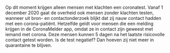Op dit moment krijgen alleen mensen met klachten een coronatest. Vanaf 1 december 2020 gaat de overheid ook mensen zonder klachten testen, wanneer uit bron- en contactonderzoek blijkt dat zij nauw contact hadden met een corona-patiënt. Hetzelfde geldt voor mensen die een melding krijgen in de CoronaMelder app,  omdat ze in contact zijn geweest met iemand met corona. Deze mensen kunnen 5 dagen na het laatste risicovolle contact getest worden. Is de test negatief? Dan hoeven zij niet meer in quarantaine te blijven.
